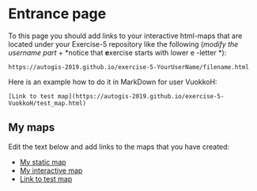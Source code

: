# Entrance page

To this page you should add links to your interactive html-maps that are located under your Exercise-5 repository like the following (*modify the username part* + *notice that **e**xercise starts with lower e -letter *):

 `https://autogis-2019.github.io/exercise-5-YourUserName/filename.html`

Here is an example how to do it in MarkDown for user VuokkoH:

```
[Link to test map](https://autogis-2019.github.io/exercise-5-VuokkoH/test_map.html)
```

## My maps

Edit the text below and add links to the maps that you have created:

 - [My static map](https://AutoGIS-2020.github.io/exercise-5-GeoDim91/Travel_times_to_closest_shopping_center_static_map.png)
 - [My interactive map](https://AutoGIS-2020.github.io/exercise-5-GeoDim91/Population_in_the_dominance_areas_of_Helsinki_shopping_centers_choropleth_map.html)
 - [Link to test map](https://autogis-2018.github.io/exercise-5-VuokkoH/test_map.html)

